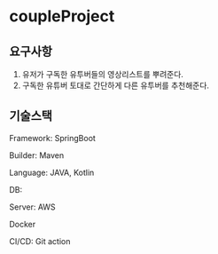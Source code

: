 # coupleProject

## 요구사항
1. 유저가 구독한 유투버들의 영상리스트를 뿌려준다.
2. 구독한 유튜버 토대로 간단하게 다른 유투버를 추천해준다.

## 기술스택
Framework: SpringBoot

Builder: Maven

Language: JAVA, Kotlin

DB: 

Server: AWS

Docker

CI/CD: Git action
